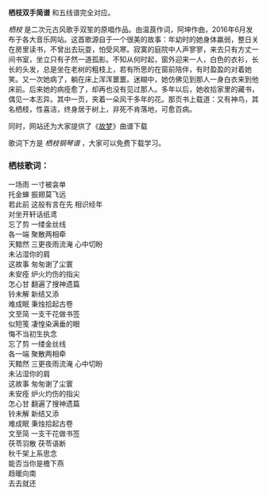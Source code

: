 

**栖枝双手简谱** 和五线谱完全对应。

_栖枝_
是二次元古风歌手双笙的原唱作品。由温莨作词，阿坤作曲，2016年6月发布于各大音乐网站。这首歌源自于一个很美的故事：年幼时的她身体羸弱，整日关在房里读书，不曾出去玩耍，怕受风寒。寂寞的庭院中人声寥寥，来去只有方丈一间书室，坐立只有孑然一道孤影。不知从何时起，窗外迎来一人，白色的衣衫，长长的头发，总是坐在老树的粗枝上，若有所思的在窗前陪伴，有时盈盈的对着她笑。又一次她病了，躺在床上浑浑噩噩。迷糊中，她仿佛见到那人一身白衣来到他床前。后来她的病痊愈了，却再也没有见过那人。多年以后，她收拾家里的藏书，偶见一本志异。其中一页，夹着一朵风干多年的花。那页书上载道：又有神鸟，其名栖枝，性喜洁，终身居于树上，非死不肯落地，可愈百病。

同时，网站还为大家提供了《[故梦](Music-8283-故梦-双笙.html "故梦")》曲谱下载

歌词下方是 _栖枝钢琴谱_ ，大家可以免费下载学习。

### 栖枝歌词：

一场雨 一寸被衾单  
托金蝉 振翅莫飞远  
若此前 这般有言在先 相识经年  
对坐开轩话纸鸢  
忘了剪 一缕金丝线  
各一端 聚散两相牵  
天黯然 三更夜雨流淹 心中切盼  
未沾湿你的肩  
这故事 匆匆谢了尘寰  
未安痊 炉火灼伤的指尖  
怎心甘 翻遍了搜神遗篇  
铃未解 新结又添  
难成眠 秉烛拾起古卷  
文至简 一支干花做书签  
似短笺 凄惶染满垂的眼  
悔不当初生执念  
忘了剪 一缕金丝线  
各一端 聚散两相牵  
天黯然 三更夜雨流淹 心中切盼  
未沾湿你的肩  
这故事 匆匆谢了尘寰  
未安痊 炉火灼伤的指尖  
怎心甘 翻遍了搜神遗篇  
铃未解 新结又添  
难成眠 秉烛拾起古卷  
文至简 一支干花做书签  
茯苓羽散 茯苓语断  
秋千架上系思念  
能否当你是檐下燕  
趋暖向南  
去去就还  

